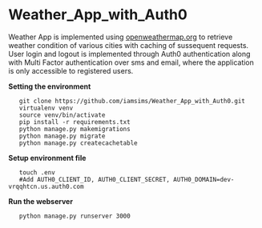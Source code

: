 # Weather_App_with_Auth0

Weather App is implemented using [openweathermap.org](openweather.org) to retrieve weather condition of various cities with caching of sussequent requests. User login and logout is implemented through Auth0 authentication along with Multi Factor authentication over sms and email, where the application is only accessible to registered users.

**Setting the environment**

       git clone https://github.com/iamsims/Weather_App_with_Auth0.git
       virtualenv venv
       source venv/bin/activate
       pip install -r requirements.txt
       python manage.py makemigrations 
       python manage.py migrate
       python manage.py createcachetable
       
       
 **Setup environment file**
 
       touch .env
       #Add AUTH0_CLIENT_ID, AUTH0_CLIENT_SECRET, AUTH0_DOMAIN=dev-vrqqhtcn.us.auth0.com
       
       
 **Run the webserver**
 
       python manage.py runserver 3000
       
       
